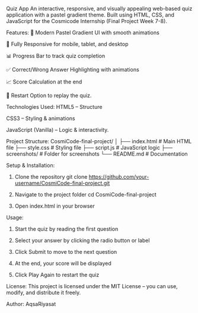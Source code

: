 Quiz App
An interactive, responsive, and visually appealing web-based quiz application with a pastel gradient theme.
Built using HTML, CSS, and JavaScript for the Cosmicode Internship (Final Project Week 7-8).


Features:
🎨 Modern Pastel Gradient UI with smooth animations

📱 Fully Responsive for mobile, tablet, and desktop

📊 Progress Bar to track quiz completion

✅ Correct/Wrong Answer Highlighting with animations

📈 Score Calculation at the end

🔄 Restart Option to replay the quiz.


Technologies Used:
HTML5 – Structure

CSS3 – Styling & animations

JavaScript (Vanilla) – Logic & interactivity.


Project Structure:
CosmiCode-final-project/
│
├── index.html        # Main HTML file
├── style.css         # Styling file
├── script.js         # JavaScript logic
├── screenshots/      # Folder for screenshots
└── README.md         # Documentation


Setup & Installation:

1. Clone the repository 
git clone https://github.com/your-username/CosmiCode-final-project.git

2. Navigate to the project folder
cd CosmiCode-final-project

3. Open index.html in your browser


Usage:
1. Start the quiz by reading the first question

2. Select your answer by clicking the radio button or label

3. Click Submit to move to the next question

4. At the end, your score will be displayed

5. Click Play Again to restart the quiz


License:
This project is licensed under the MIT License – you can use, modify, and distribute it freely.

Author: 
AqsaRiyasat








